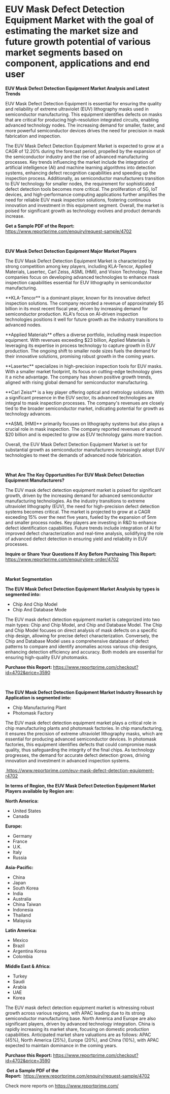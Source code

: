 <p><h1>EUV Mask Defect Detection Equipment Market with the goal of estimating the market size and future growth potential of various market segments based on component, applications and end user</h1></p><p><strong>EUV Mask Defect Detection Equipment Market Analysis and Latest Trends</strong></p>
<p><p>EUV Mask Defect Detection Equipment is essential for ensuring the quality and reliability of extreme ultraviolet (EUV) lithography masks used in semiconductor manufacturing. This equipment identifies defects on masks that are critical for producing high-resolution integrated circuits, enabling advanced technology nodes. The increasing demand for smaller, faster, and more powerful semiconductor devices drives the need for precision in mask fabrication and inspection.</p><p>The EUV Mask Defect Detection Equipment Market is expected to grow at a CAGR of 12.20% during the forecast period, propelled by the expansion of the semiconductor industry and the rise of advanced manufacturing processes. Key trends influencing the market include the integration of artificial intelligence (AI) and machine learning algorithms into detection systems, enhancing defect recognition capabilities and speeding up the inspection process. Additionally, as semiconductor manufacturers transition to EUV technology for smaller nodes, the requirement for sophisticated defect detection tools becomes more critical. The proliferation of 5G, IoT devices, and high-performance computing applications further amplifies the need for reliable EUV mask inspection solutions, fostering continuous innovation and investment in this equipment segment. Overall, the market is poised for significant growth as technology evolves and product demands increase.</p></p>
<p><strong>Get a Sample PDF of the Report:&nbsp;</strong> <a href="https://www.reportprime.com/enquiry/request-sample/4702?utm_campaign=3107&utm_medium=2&utm_source=Github&utm_content=ia&utm_term=19032025&utm_id=euv-mask-defect-detection-equipment">https://www.reportprime.com/enquiry/request-sample/4702</a></p>
<p>&nbsp;</p>
<p><strong>EUV Mask Defect Detection Equipment Major Market Players</strong></p>
<p><p>The EUV Mask Defect Detection Equipment Market is characterized by strong competition among key players, including KLA-Tencor, Applied Materials, Lasertec, Carl Zeiss, ASML (HMI), and Vision Technology. These companies focus on developing advanced technologies to enhance mask inspection capabilities essential for EUV lithography in semiconductor manufacturing.</p><p>**KLA-Tencor** is a dominant player, known for its innovative defect inspection solutions. The company recorded a revenue of approximately $5 billion in its most recent fiscal year, driven by increasing demand for semiconductor production. KLA's focus on AI-driven inspection technologies positions it well for future growth as the industry transitions to advanced nodes.</p><p>**Applied Materials** offers a diverse portfolio, including mask inspection equipment. With revenues exceeding $23 billion, Applied Materials is leveraging its expertise in process technology to capture growth in EUV production. The ongoing shift to smaller node sizes fuels the demand for their innovative solutions, promising robust growth in the coming years.</p><p>**Lasertec** specializes in high-precision inspection tools for EUV masks. With a smaller market footprint, its focus on cutting-edge technology gives it a niche advantage. The company has shown positive growth trends, aligned with rising global demand for semiconductor manufacturing.</p><p>**Carl Zeiss** is a key player offering optical and metrology solutions. With a significant presence in the EUV sector, its advanced technologies are integral to mask inspection processes. The company's revenues are closely tied to the broader semiconductor market, indicating potential for growth as technology advances.</p><p>**ASML (HMI)** primarily focuses on lithography systems but also plays a crucial role in mask inspection. The company reported revenues of around $20 billion and is expected to grow as EUV technology gains more traction.</p><p>Overall, the EUV Mask Defect Detection Equipment Market is set for substantial growth as semiconductor manufacturers increasingly adopt EUV technologies to meet the demands of advanced node fabrication.</p></p>
<p>&nbsp;</p>
<p><strong>What Are The Key Opportunities For EUV Mask Defect Detection Equipment Manufacturers?</strong></p>
<p><p>The EUV mask defect detection equipment market is poised for significant growth, driven by the increasing demand for advanced semiconductor manufacturing technologies. As the industry transitions to extreme ultraviolet lithography (EUV), the need for high-precision defect detection systems becomes critical. The market is projected to grow at a CAGR exceeding 15% over the next five years, fueled by the expansion of 5nm and smaller process nodes. Key players are investing in R&D to enhance defect identification capabilities. Future trends include integration of AI for improved defect characterization and real-time analysis, solidifying the role of advanced defect detection in ensuring yield and reliability in EUV processes.</p></p>
<p><strong>Inquire or Share Your Questions If Any Before Purchasing This Report:</strong> <a href="https://www.reportprime.com/enquiry/pre-order/4702?utm_campaign=3107&utm_medium=2&utm_source=Github&utm_content=ia&utm_term=19032025&utm_id=euv-mask-defect-detection-equipment">https://www.reportprime.com/enquiry/pre-order/4702</a></p>
<p>&nbsp;</p>
<p><strong>Market Segmentation</strong></p>
<p><strong>The EUV Mask Defect Detection Equipment Market Analysis by types is segmented into:</strong></p>
<p><ul><li>Chip And Chip Model</li><li>Chip And Database Mode</li></ul></p>
<p><p>The EUV mask defect detection equipment market is categorized into two main types: Chip and Chip Model, and Chip and Database Model. The Chip and Chip Model focuses on direct analysis of mask defects on a specific chip design, allowing for precise defect characterization. Conversely, the Chip and Database Model uses a comprehensive database of defect patterns to compare and identify anomalies across various chip designs, enhancing detection efficiency and accuracy. Both models are essential for ensuring high-quality EUV photomasks.</p></p>
<p><strong>Purchase this Report:&nbsp;</strong><a href="https://www.reportprime.com/checkout?id=4702&price=3590&utm_campaign=3107&utm_medium=2&utm_source=Github&utm_content=ia&utm_term=19032025&utm_id=euv-mask-defect-detection-equipment">https://www.reportprime.com/checkout?id=4702&price=3590</a></p>
<p>&nbsp;</p>
<p><strong>The EUV Mask Defect Detection Equipment Market Industry Research by Application is segmented into:</strong></p>
<p><ul><li>Chip Manufacturing Plant</li><li>Photomask Factory</li></ul></p>
<p><p>The EUV mask defect detection equipment market plays a critical role in chip manufacturing plants and photomask factories. In chip manufacturing, it ensures the precision of extreme ultraviolet lithography masks, which are essential for producing advanced semiconductor devices. In photomask factories, this equipment identifies defects that could compromise mask quality, thus safeguarding the integrity of the final chips. As technology progresses, the demand for accurate defect detection grows, driving innovation and investment in advanced inspection systems.</p></p>
<p><a href="https://www.reportprime.com/euv-mask-defect-detection-equipment-r4702?utm_campaign=3107&utm_medium=2&utm_source=Github&utm_content=ia&utm_term=19032025&utm_id=euv-mask-defect-detection-equipment">&nbsp;https://www.reportprime.com/euv-mask-defect-detection-equipment-r4702</a></p>
<p><strong>In terms of Region, the EUV Mask Defect Detection Equipment Market Players available by Region are:</strong></p>
<p>
    <p> <strong> North America: </strong>
        <ul>
            <li>United States</li>
            <li>Canada</li>
        </ul>
        </p> 
    <p> <strong> Europe: </strong>
        <ul>
            <li>Germany</li>
            <li>France</li>
            <li>U.K.</li>
            <li>Italy</li>
            <li>Russia</li>
        </ul>
        </p> 
    <p> <strong> Asia-Pacific: </strong>
        <ul>
            <li>China</li>
            <li>Japan</li>
            <li>South Korea</li>
            <li>India</li>
            <li>Australia</li>
            <li>China Taiwan</li>
            <li>Indonesia</li>
            <li>Thailand</li>
            <li>Malaysia</li>
        </ul>
        </p> 
    <p> <strong> Latin America: </strong>
        <ul>
            <li>Mexico</li>
            <li>Brazil</li>
            <li>Argentina Korea</li>
            <li>Colombia</li>
        </ul>
        </p> 
    <p> <strong> Middle East & Africa: </strong>
        <ul>
            <li>Turkey</li>
            <li>Saudi</li>
            <li>Arabia</li>
            <li>UAE</li>
            <li>Korea</li>
        </ul>
    </p>
    </p>
<p><p>The EUV mask defect detection equipment market is witnessing robust growth across various regions, with APAC leading due to its strong semiconductor manufacturing base. North America and Europe are also significant players, driven by advanced technology integration. China is rapidly increasing its market share, focusing on domestic production capabilities. Anticipated market share valuations are as follows: APAC (45%), North America (25%), Europe (20%), and China (10%), with APAC expected to maintain dominance in the coming years.</p></p>
<p><strong>Purchase this Report: </strong><a href="https://www.reportprime.com/checkout?id=4702&price=3590&utm_campaign=3107&utm_medium=2&utm_source=Github&utm_content=ia&utm_term=19032025&utm_id=euv-mask-defect-detection-equipment">https://www.reportprime.com/checkout?id=4702&price=3590</a></p>
<p>&nbsp;<strong>Get a Sample PDF of the Report:&nbsp;&nbsp;</strong><a href="https://www.reportprime.com/enquiry/request-sample/4702?utm_campaign=3107&utm_medium=2&utm_source=Github&utm_content=ia&utm_term=19032025&utm_id=euv-mask-defect-detection-equipment">https://www.reportprime.com/enquiry/request-sample/4702</a></p>
<p><strong></strong></p>
<p>Check more reports on <a href="https://www.reportprime.com/?utm_campaign=3107&utm_medium=2&utm_source=Github&utm_content=ia&utm_term=19032025&utm_id=euv-mask-defect-detection-equipment">https://www.reportprime.com/</a></p>